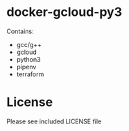 docker-gcloud-py3
=================

Contains:

* gcc/g++
* gcloud
* python3
* pipenv
* terraform

# License

Please see included LICENSE file
